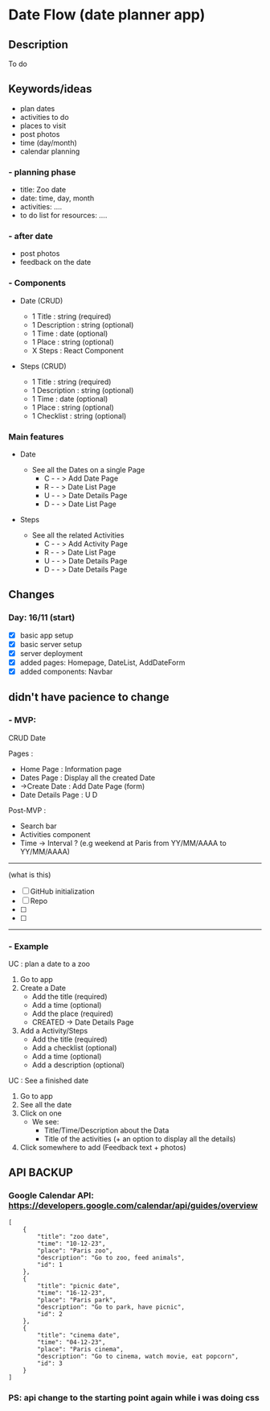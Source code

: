 # Date Flow (date planner app)

## Description

To do

## Keywords/ideas

- plan dates
- activities to do
- places to visit
- post photos
- time (day/month)
- calendar planning

### - planning phase
- title: Zoo date
- date: time, day, month
- activities: ….
- to do list for resources: ….

### - after date
- post photos
- feedback on the date

### - Components

- Date (CRUD)
    - 1 Title : string (required)
    - 1 Description : string (optional)
    - 1 Time : date (optional)
    - 1 Place : string (optional)
    - X Steps : React Component

- Steps (CRUD)
    - 1 Title : string (required)
    - 1 Description : string (optional)
    - 1 Time : date (optional)
    - 1 Place : string (optional)
    - 1 Checklist : string (optional)

### Main features

- Date
    - See all the Dates on a single Page
        - C - - > Add Date Page
        - R - - > Date List Page
        - U - - > Date Details Page
        - D - - > Date List Page

- Steps
    - See all the related Activities
        - C - - > Add Activity Page
        - R - - > Date List Page
        - U - - > Date Details Page
        - D - - > Date Details Page


## Changes

### Day: 16/11 (start)

- [x] basic app setup
- [x] basic server setup
- [x] server deployment
- [x] added pages: Homepage, DateList, AddDateForm
- [x] added components: Navbar

## didn't have pacience to change

### - MVP:

CRUD Date

Pages : 
- Home Page : Information page
- Dates Page : Display all the created Date
- ->Create Date : Add Date Page (form)
- Date Details Page : U D 

Post-MVP : 
- Search bar
- Activities component
- Time -> Interval ? (e.g weekend at Paris from YY/MM/AAAA to YY/MM/AAAA)

---
(what is this)

- [ ] GitHub initialization
- [ ] Repo 
- [ ]
- [ ]
---

### - Example
UC : plan a date to a zoo

1. Go to app
2. Create a Date
    - Add the title (required)
    - Add a time (optional)
    - Add the place (required)
    - CREATED -> Date Details Page
3. Add a Activity/Steps
    - Add the title (required)
    - Add a checklist (optional)
    - Add a time (optional)
    - Add a description (optional)

UC : See a finished date

1. Go to app
2. See all the date
3. Click on one
    - We see:
        - Title/Time/Description about the Data
        - Title of the activities (+ an option to display all the details)
5. Click somewhere to add (Feedback text + photos)


## API BACKUP

### Google Calendar API: https://developers.google.com/calendar/api/guides/overview

```
[
    {
        "title": "zoo date",
        "time": "10-12-23",
        "place": "Paris zoo",
        "description": "Go to zoo, feed animals",
        "id": 1
    },
    {
        "title": "picnic date",
        "time": "16-12-23",
        "place": "Paris park",
        "description": "Go to park, have picnic",
        "id": 2
    },
    {
        "title": "cinema date",
        "time": "04-12-23",
        "place": "Paris cinema",
        "description": "Go to cinema, watch movie, eat popcorn",
        "id": 3
    }
]

```

### PS: api change to the starting point again while i was doing css